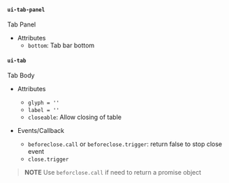 #### `ui-tab-panel`
Tab Panel

* Attributes
  * `bottom`: Tab bar bottom


#### `ui-tab`
Tab Body

* Attributes
  * `glyph = ''`
  * `label = ''`
  * `closeable`: Allow closing of table

* Events/Callback
  * `beforeclose.call` or `beforeclose.trigger`: return false to stop close event
  * `close.trigger`

> __NOTE__ Use `beforclose.call` if need to return a promise object
